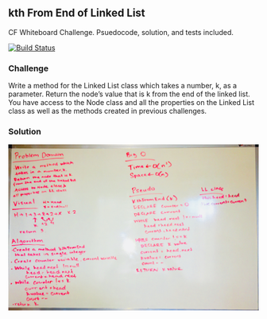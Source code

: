 ## kth From End of Linked List
CF Whiteboard Challenge. Psuedocode, solution, and tests included.

[![Build Status](https://travis-ci.com/hjmendoza/data-structures-and-algorithms.svg?branch=ll_insertions)](https://travis-ci.com/hjmendoza/data-structures-and-algorithms)

### Challenge
Write a method for the Linked List class which takes a number, k, as a parameter. Return the node’s value that is k from the end of the linked list. You have access to the Node class and all the properties on the Linked List class as well as the methods created in previous challenges. ​

### Solution
![whiteboard](https://raw.githubusercontent.com/hjmendoza/data-structures-and-algorithms/master/assets/ll_kth_from_end.jpg)
